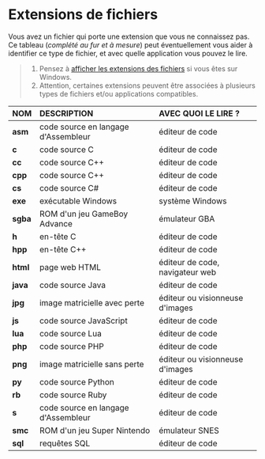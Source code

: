 # Extensions de fichiers

Vous avez un fichier qui porte une extension que vous ne connaissez pas. Ce tableau (_complété au fur et à mesure_) peut éventuellement vous aider à identifier ce type de fichier, et avec quelle application vous pouvez le lire.

> 1. Pensez à [afficher les extensions des fichiers](https://www.youtube.com/watch?v=ac1WdzSqatw) si vous êtes sur Windows.
> 2. Attention, certaines extensions peuvent être associées à plusieurs types de fichiers et/ou applications compatibles.

|NOM|DESCRIPTION|AVEC QUOI LE LIRE ?|
|:--|:--|:--|
|**asm**|code source en langage d'Assembleur|éditeur de code|
|**c**|code source C|éditeur de code|
|**cc**|code source C++|éditeur de code|
|**cpp**|code source C++|éditeur de code|
|**cs**|code source C#|éditeur de code|
|**exe**|exécutable Windows|système Windows|
|**sgba**|ROM d'un jeu GameBoy Advance|émulateur GBA|
|**h**|en-tête C|éditeur de code|
|**hpp**|en-tête C++|éditeur de code|
|**html**|page web HTML|éditeur de code, navigateur web|
|**java**|code source Java|éditeur de code|
|**jpg**|image matricielle avec perte|éditeur ou visionneuse d'images|
|**js**|code source JavaScript|éditeur de code|
|**lua**|code source Lua|éditeur de code|
|**php**|code source PHP|éditeur de code|
|**png**|image matricielle sans perte|éditeur ou visionneuse d'images|
|**py**|code source Python|éditeur de code|
|**rb**|code source Ruby|éditeur de code|
|**s**|code source en langage d'Assembleur|éditeur de code|
|**smc**|ROM d'un jeu Super Nintendo|émulateur SNES|
|**sql**|requêtes SQL|éditeur de code|
